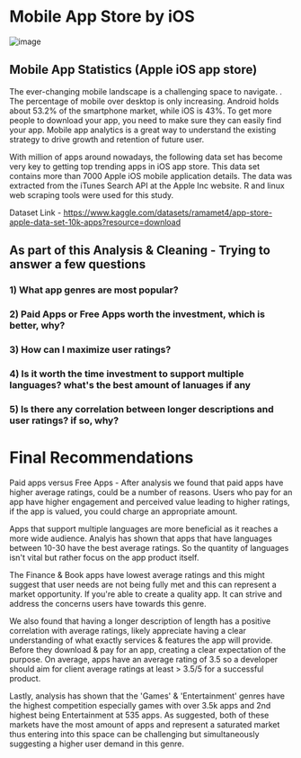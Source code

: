 # Mobile App Store by iOS

![image](https://github.com/zainsh1/Mobile_App_Store_Apple/assets/131926841/4e9b48ad-b1a0-4d29-80b9-f7a6f3f3b7ba)

## Mobile App Statistics (Apple iOS app store)
The ever-changing mobile landscape is a challenging space to navigate. . The percentage of mobile over desktop is only increasing. Android holds about 53.2% of the smartphone market, while iOS is 43%. To get more people to download your app, you need to make sure they can easily find your app. Mobile app analytics is a great way to understand the existing strategy to drive growth and retention of future user.

With million of apps around nowadays, the following data set has become very key to getting top trending apps in iOS app store. This data set contains more than 7000 Apple iOS mobile application details. The data was extracted from the iTunes Search API at the Apple Inc website. R and linux web scraping tools were used for this study.

Dataset Link - https://www.kaggle.com/datasets/ramamet4/app-store-apple-data-set-10k-apps?resource=download

## As part of this Analysis & Cleaning - Trying to answer a few questions

### 1) What app genres are most popular?

### 2) Paid Apps or Free Apps worth the investment, which is better, why?

### 3) How can I maximize user ratings?

### 4) Is it worth the time investment to support multiple languages? what's the best amount of lanuages if any

### 5) Is there any correlation between longer descriptions and user ratings? if so, why?

# Final Recommendations 

Paid apps versus Free Apps - After analysis we found that paid apps have higher average ratings, could be a number of reasons.
Users who pay for an app have higher engagement and perceived value leading to higher ratings, if the app is valued, you could charge an appropriate amount.

Apps that support multiple languages are more beneficial as it reaches a more wide audience. Analyis has shown that apps that have languages between 10-30 have the best average ratings.
So the quantity of languages isn't vital but rather focus on the app product itself.

The Finance & Book apps have lowest average ratings and this might suggest that user needs are not being fully met and this can represent a market opportunity. If you're able to create a quality app.
It can strive and address the concerns users have towards this genre.

We also found that having a longer description of length has a positive correlation with average ratings, likely appreciate having a clear understanding of what exactly services & features the app will provide.
Before they download & pay for an app, creating a clear expectation of the purpose. On average, apps have an average rating of 3.5 so a developer should aim for client average ratings at least > 3.5/5 for a successful product.

Lastly, analysis has shown that the 'Games' & 'Entertainment' genres have the highest competition especially games with over 3.5k apps and 2nd highest being Entertainment at 535 apps. 
As suggested, both of these markets have the most amount of apps and represent a saturated market thus entering into this space can be challenging but simultaneously suggesting a higher user demand in this genre.
